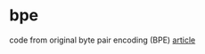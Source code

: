 # bpe
code from original byte pair encoding (BPE) [article](http://www.pennelynn.com/Documents/CUJ/HTML/94HTML/19940045.HTM)


